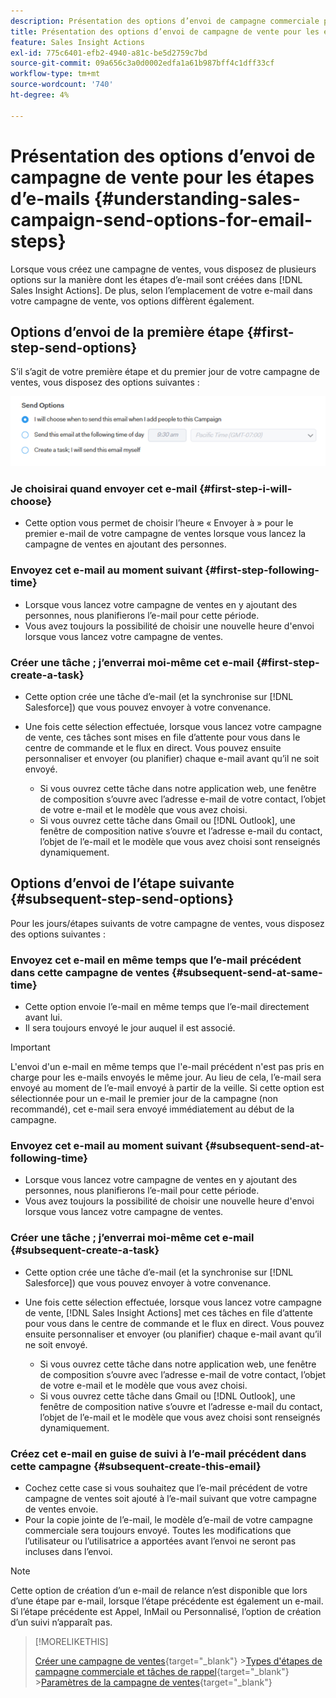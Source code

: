 ```yaml
---
description: Présentation des options d’envoi de campagne commerciale pour les étapes d’e-mail - Documents Marketo - Documentation du produit
title: Présentation des options d’envoi de campagne de vente pour les étapes d’e-mails
feature: Sales Insight Actions
exl-id: 775c6401-efb2-4940-a81c-be5d2759c7bd
source-git-commit: 09a656c3a0d0002edfa1a61b987bff4c1dff33cf
workflow-type: tm+mt
source-wordcount: '740'
ht-degree: 4%

---
```


# Présentation des options d’envoi de campagne de vente pour les étapes d’e-mails {#understanding-sales-campaign-send-options-for-email-steps}

Lorsque vous créez une campagne de ventes, vous disposez de plusieurs options sur la manière dont les étapes d’e-mail sont créées dans [!DNL Sales Insight Actions]. De plus, selon l’emplacement de votre e-mail dans votre campagne de vente, vos options diffèrent également.

## Options d’envoi de la première étape {#first-step-send-options}

S’il s’agit de votre première étape et du premier jour de votre campagne de ventes, vous disposez des options suivantes :

![](assets/understanding-sales-campaign-send-options-for-email-steps-1.png)

### Je choisirai quand envoyer cet e-mail {#first-step-i-will-choose}

* Cette option vous permet de choisir l’heure « Envoyer à » pour le premier e-mail de votre campagne de ventes lorsque vous lancez la campagne de ventes en ajoutant des personnes.

### Envoyez cet e-mail au moment suivant {#first-step-following-time}

* Lorsque vous lancez votre campagne de ventes en y ajoutant des personnes, nous planifierons l’e-mail pour cette période.
* Vous avez toujours la possibilité de choisir une nouvelle heure d&#39;envoi lorsque vous lancez votre campagne de ventes.

### Créer une tâche ; j’enverrai moi-même cet e-mail {#first-step-create-a-task}

* Cette option crée une tâche d’e-mail (et la synchronise sur [!DNL Salesforce]) que vous pouvez envoyer à votre convenance.
* Une fois cette sélection effectuée, lorsque vous lancez votre campagne de vente, ces tâches sont mises en file d’attente pour vous dans le centre de commande et le flux en direct. Vous pouvez ensuite personnaliser et envoyer (ou planifier) chaque e-mail avant qu’il ne soit envoyé.

   * Si vous ouvrez cette tâche dans notre application web, une fenêtre de composition s’ouvre avec l’adresse e-mail de votre contact, l’objet de votre e-mail et le modèle que vous avez choisi.
   * Si vous ouvrez cette tâche dans Gmail ou [!DNL Outlook], une fenêtre de composition native s’ouvre et l’adresse e-mail du contact, l’objet de l’e-mail et le modèle que vous avez choisi sont renseignés dynamiquement.

## Options d’envoi de l’étape suivante {#subsequent-step-send-options}

Pour les jours/étapes suivants de votre campagne de ventes, vous disposez des options suivantes :

### Envoyez cet e-mail en même temps que l’e-mail précédent dans cette campagne de ventes {#subsequent-send-at-same-time}

* Cette option envoie l’e-mail en même temps que l’e-mail directement avant lui.
* Il sera toujours envoyé le jour auquel il est associé.

>[!IMPORTANT]
>
>L&#39;envoi d&#39;un e-mail en même temps que l&#39;e-mail précédent n&#39;est pas pris en charge pour les e-mails envoyés le même jour. Au lieu de cela, l’e-mail sera envoyé au moment de l’e-mail envoyé à partir de la veille. Si cette option est sélectionnée pour un e-mail le premier jour de la campagne (non recommandé), cet e-mail sera envoyé immédiatement au début de la campagne.

### Envoyez cet e-mail au moment suivant {#subsequent-send-at-following-time}

* Lorsque vous lancez votre campagne de ventes en y ajoutant des personnes, nous planifierons l’e-mail pour cette période.
* Vous avez toujours la possibilité de choisir une nouvelle heure d&#39;envoi lorsque vous lancez votre campagne de ventes.

### Créer une tâche ; j’enverrai moi-même cet e-mail {#subsequent-create-a-task}

* Cette option crée une tâche d’e-mail (et la synchronise sur [!DNL Salesforce]) que vous pouvez envoyer à votre convenance.
* Une fois cette sélection effectuée, lorsque vous lancez votre campagne de vente, [!DNL Sales Insight Actions] met ces tâches en file d’attente pour vous dans le centre de commande et le flux en direct. Vous pouvez ensuite personnaliser et envoyer (ou planifier) chaque e-mail avant qu’il ne soit envoyé.

   * Si vous ouvrez cette tâche dans notre application web, une fenêtre de composition s’ouvre avec l’adresse e-mail de votre contact, l’objet de votre e-mail et le modèle que vous avez choisi.
   * Si vous ouvrez cette tâche dans Gmail ou [!DNL Outlook], une fenêtre de composition native s’ouvre et l’adresse e-mail du contact, l’objet de l’e-mail et le modèle que vous avez choisi sont renseignés dynamiquement.

### Créez cet e-mail en guise de suivi à l’e-mail précédent dans cette campagne {#subsequent-create-this-email}

* Cochez cette case si vous souhaitez que l’e-mail précédent de votre campagne de ventes soit ajouté à l’e-mail suivant que votre campagne de ventes envoie.
* Pour la copie jointe de l’e-mail, le modèle d’e-mail de votre campagne commerciale sera toujours envoyé. Toutes les modifications que l’utilisateur ou l’utilisatrice a apportées avant l’envoi ne seront pas incluses dans l’envoi.

>[!NOTE]
>
>Cette option de création d’un e-mail de relance n’est disponible que lors d’une étape par e-mail, lorsque l’étape précédente est également un e-mail. Si l’étape précédente est Appel, InMail ou Personnalisé, l’option de création d’un suivi n’apparaît pas.

>[!MORELIKETHIS]
>
>[Créer une campagne de ventes](/help/marketo/product-docs/marketo-sales-insight/actions/campaigns/create-a-sales-campaign.md){target="_blank"}
>&#x200B;>[Types d&#39;étapes de campagne commerciale et tâches de rappel](/help/marketo/product-docs/marketo-sales-insight/actions/campaigns/sales-campaign-step-types-and-reminder-tasks.md){target="_blank"}
>&#x200B;>[Paramètres de la campagne de ventes](/help/marketo/product-docs/marketo-sales-insight/actions/campaigns/sales-campaign-settings.md){target="_blank"}
